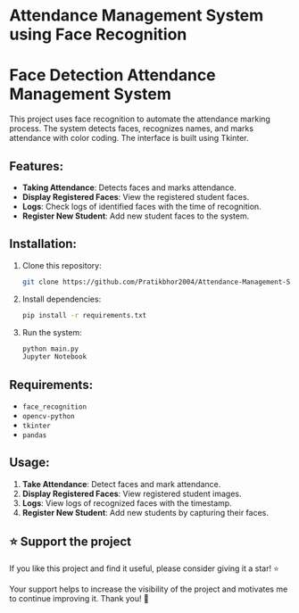 # Attendance Management System using Face Recognition
# Face Detection Attendance Management System

This project uses face recognition to automate the attendance marking process. The system detects faces, recognizes names, and marks attendance with color coding. The interface is built using Tkinter.

## Features:
- **Taking Attendance**: Detects faces and marks attendance.
- **Display Registered Faces**: View the registered student faces.
- **Logs**: Check logs of identified faces with the time of recognition.
- **Register New Student**: Add new student faces to the system.

## Installation:

1. Clone this repository:
    ```bash
    git clone https://github.com/Pratikbhor2004/Attendance-Management-System-using-Face-Recognition.git.git
    ```

2. Install dependencies:
    ```bash
    pip install -r requirements.txt
    ```

3. Run the system:
    ```bash
    python main.py
    Jupyter Notebook

    ```

## Requirements:
- `face_recognition`
- `opencv-python`
- `tkinter`
- `pandas`

## Usage:
1. **Take Attendance**: Detect faces and mark attendance.
2. **Display Registered Faces**: View registered student images.
3. **Logs**: View logs of recognized faces with the timestamp.
4. **Register New Student**: Add new students by capturing their faces.

## ⭐️ Support the project

If you like this project and find it useful, please consider giving it a star! ⭐️

Your support helps to increase the visibility of the project and motivates me to continue improving it. Thank you! 🙏

